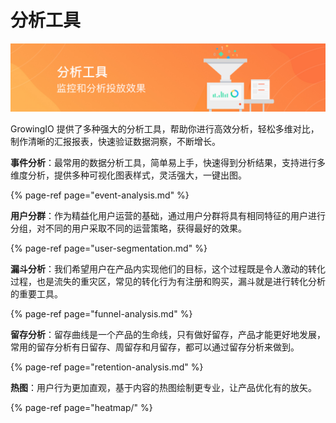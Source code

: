 # 分析工具

![](../.gitbook/assets/bang-zhu-wen-dang-banner1.jpg)

GrowingIO 提供了多种强大的分析工具，帮助你进行高效分析，轻松多维对比，制作清晰的汇报报表，快速验证数据洞察，不断增长。

**事件分析**：最常用的数据分析工具，简单易上手，快速得到分析结果，支持进行多维度分析，提供多种可视化图表样式，灵活强大，一键出图。

{% page-ref page="event-analysis.md" %}

**用户分群**：作为精益化用户运营的基础，通过用户分群将具有相同特征的用户进行分组，对不同的用户采取不同的运营策略，获得最好的效果。

{% page-ref page="user-segmentation.md" %}

**漏斗分析**：我们希望用户在产品内实现他们的目标，这个过程既是令人激动的转化过程，也是流失的重灾区，常见的转化行为有注册和购买，漏斗就是进行转化分析的重要工具。

{% page-ref page="funnel-analysis.md" %}

**留存分析**：留存曲线是一个产品的生命线，只有做好留存，产品才能更好地发展，常用的留存分析有日留存、周留存和月留存，都可以通过留存分析来做到。

{% page-ref page="retention-analysis.md" %}

**热图**：用户行为更加直观，基于内容的热图绘制更专业，让产品优化有的放矢。

{% page-ref page="heatmap/" %}

